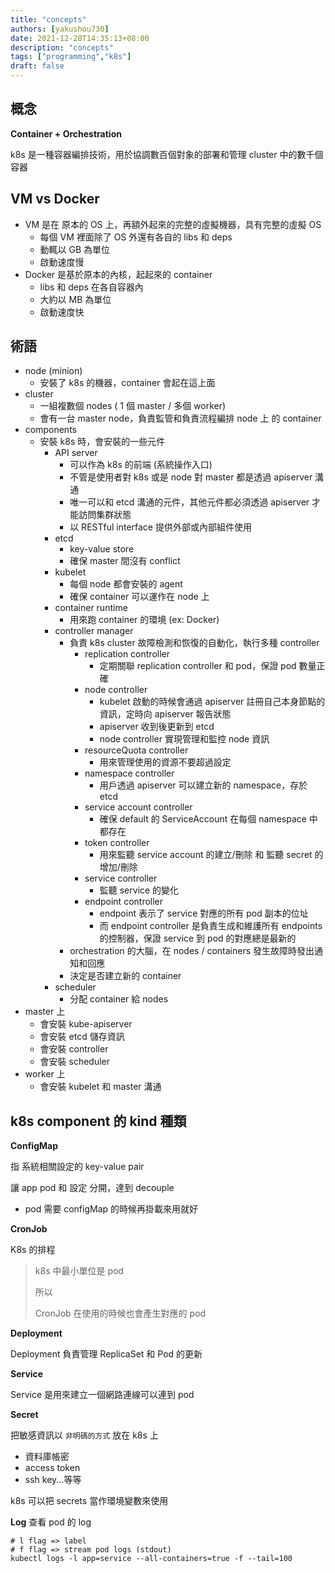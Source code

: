 ```yaml
---
title: "concepts"
authors: [yakushou730]
date: 2021-12-28T14:35:13+08:00
description: "concepts"
tags: ["programming","k8s"]
draft: false
---
```


## 概念
**Container + Orchestration**

k8s 是一種容器編排技術，用於協調數百個對象的部署和管理 cluster 中的數千個容器

## VM vs Docker
- VM 是在 原本的 OS 上，再額外起來的完整的虛擬機器，具有完整的虛擬 OS
  - 每個 VM 裡面除了 OS 外還有各自的 libs 和 deps
  - 動輒以 GB 為單位
  - 啟動速度慢
- Docker 是基於原本的內核，起起來的 container
  - libs 和 deps 在各自容器內
  - 大約以 MB 為單位
  - 啟動速度快

## 術語
- node (minion)
  - 安裝了 k8s 的機器，container 會起在這上面
- cluster
  - 一組複數個 nodes ( 1 個 master / 多個 worker)
  - 會有一台 master node，負責監管和負責流程編排 node 上 的 container
- components
  - 安裝 k8s 時，會安裝的一些元件
    - API server
      - 可以作為 k8s 的前端 (系統操作入口)
      - 不管是使用者對 k8s 或是 node 對 master 都是透過 apiserver 溝通
      - 唯一可以和 etcd 溝通的元件，其他元件都必須透過 apiserver 才能訪問集群狀態
      - 以 RESTful interface 提供外部或內部組件使用
    - etcd
      - key-value store
      - 確保 master 間沒有 conflict
    - kubelet
      - 每個 node 都會安裝的 agent
      - 確保 container 可以運作在 node 上
    - container runtime
      - 用來跑 container 的環境 (ex: Docker)
    - controller manager
      - 負責 k8s cluster 故障檢測和恢復的自動化，執行多種 controller 
        - replication controller
          - 定期關聯 replication controller 和 pod，保證 pod 數量正確
        - node controller
          - kubelet 啟動的時候會通過 apiserver 註冊自己本身節點的資訊，定時向 apiserver 報告狀態
          - apiserver 收到後更新到 etcd
          - node controller 實現管理和監控 node 資訊
        - resourceQuota controller
          - 用來管理使用的資源不要超過設定
        - namespace controller
          - 用戶透過 apiserver 可以建立新的 namespace，存於 etcd
        - service account controller
          - 確保 default 的 ServiceAccount 在每個 namespace 中都存在
        - token controller
          - 用來監聽 service account 的建立/刪除 和 監聽 secret 的增加/刪除
        - service controller
          - 監聽 service 的變化
        - endpoint controller
          - endpoint 表示了 service 對應的所有 pod 副本的位址
          - 而 endpoint controller 是負責生成和維護所有 endpoints 的控制器，保證 service 到 pod 的對應總是最新的
      - orchestration 的大腦，在 nodes / containers 發生故障時發出通知和回應
      - 決定是否建立新的 container
    - scheduler
      - 分配 container 給 nodes
- master 上
  - 會安裝 kube-apiserver
  - 會安裝 etcd 儲存資訊
  - 會安裝 controller
  - 會安裝 scheduler
- worker 上
  - 會安裝 kubelet 和 master 溝通

## k8s component 的 kind 種類
**ConfigMap**

指 系統相關設定的 key-value pair

讓 app pod 和 設定 分開，達到 decouple
- pod 需要 configMap 的時候再掛載來用就好

**CronJob**

K8s 的排程

> k8s 中最小單位是 pod
> 
> 所以
> 
> CronJob 在使用的時候也會產生對應的 pod

**Deployment**

Deployment 負責管理 ReplicaSet 和 Pod 的更新

**Service**

Service 是用來建立一個網路連線可以連到 pod

**Secret**

把敏感資訊以 `非明碼的方式` 放在 k8s 上
- 資料庫帳密
- access token
- ssh key...等等

k8s 可以把 secrets 當作環境變數來使用

**Log**
查看 pod 的 log
```shell
# l flag => label
# f flag => stream pod logs (stdout)
kubectl logs -l app=service --all-containers=true -f --tail=100
```

